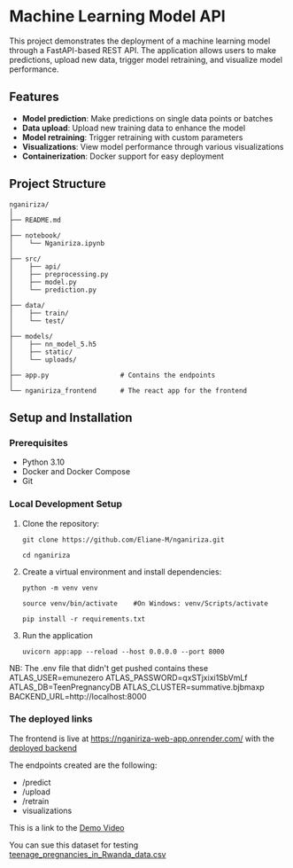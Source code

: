 # Machine Learning Model API

This project demonstrates the deployment of a machine learning model through a FastAPI-based REST API. The application allows users to make predictions, upload new data, trigger model retraining, and visualize model performance.

## Features

- **Model prediction**: Make predictions on single data points or batches  
- **Data upload**: Upload new training data to enhance the model  
- **Model retraining**: Trigger retraining with custom parameters  
- **Visualizations**: View model performance through various visualizations  
- **Containerization**: Docker support for easy deployment  

## Project Structure

```
nganiriza/
│
├── README.md
│
├── notebook/
│    └── Nganiriza.ipynb
│
├── src/
│    ├── api/
│    ├── preprocessing.py
│    ├── model.py
│    └── prediction.py
│
├── data/
│    ├── train/
│    └── test/
│
├── models/
│    ├── nn_model_5.h5
│    ├── static/
│    └── uploads/
│
├── app.py                  # Contains the endpoints
│
└── nganiriza_frontend      # The react app for the frontend
```


## Setup and Installation

### Prerequisites

- Python 3.10  
- Docker and Docker Compose  
- Git  

### Local Development Setup

1. Clone the repository:

   ```
   git clone https://github.com/Eliane-M/nganiriza.git
   ```
   ```
   cd nganiriza
   ```

2. Create a virtual environment and install dependencies:

   ```
   python -m venv venv
   ```
   ```
   source venv/bin/activate    #On Windows: venv/Scripts/activate
   ```
   ```
   pip install -r requirements.txt
   ```


3. Run the application

   ```
   uvicorn app:app --reload --host 0.0.0.0 --port 8000
   ```

NB: The .env file that didn't get pushed contains these
ATLAS_USER=emunezero
ATLAS_PASSWORD=qxSTjxixi1SbVmLf
ATLAS_DB=TeenPregnancyDB
ATLAS_CLUSTER=summative.bjbmaxp
BACKEND_URL=http://localhost:8000


### The deployed links

The frontend is live at https://nganiriza-web-app.onrender.com/ with the [deployed backend](https://nganiriza.onrender.com)

The endpoints created are the following:
  - /predict
  - /upload
  - /retrain
  - visualizations

This is a link to the [Demo Video](https://youtu.be/h_D39599LxU)


You can sue this dataset for testing 
[teenage_pregnancies_in_Rwanda_data.csv](https://github.com/user-attachments/files/19645689/teenage_pregnancies_in_Rwanda_data.csv)
